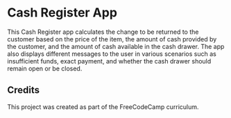 # Cash Register App

This Cash Register app calculates the change to be returned to the customer based on the price of the item, the amount of cash provided by the customer, and the amount of cash available in the cash drawer. The app also displays different messages to the user in various scenarios such as insufficient funds, exact payment, and whether the cash drawer should remain open or be closed.


## Credits

This project was created as part of the FreeCodeCamp curriculum.
